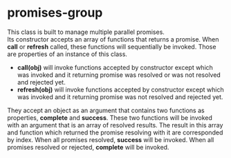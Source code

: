 # promises-group
This class is built to manage multiple parallel promises.   
Its constructor accepts an array of functions that returns a promise. When **call** or **refresh** called, these functions will sequentially be invoked. Those are properties of an instance of this class.
- **call(obj)** will invoke functions accepted by constructor except which was invoked and it returning promise was resolved or was not resolved and rejected yet.
- **refresh(obj)** will invoke functions accepted by constructor except which was invoked and it returning promise was not resolved and rejected yet.

They accept an object as an argument that contains two functions as properties, **complete** and **success**. These two functions will be invoked with an argument that is an array of resolved results. The result in this array and function which returned the promise resolving with it are corresponded by index. When all promises resolved, **success** will be invoked. When all promises resolved or rejected, **complete** will be invoked.
